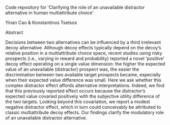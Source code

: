 Code repository for 'Clarifying the role of an unavailable distractor alternative in human multiattribute choice'

Yinan Cao & Konstantinos Tsetsos

Abstract

Decisions between two alternatives can be influenced by a third irrelevant decoy alternative. Although decoy effects typically depend on the decoy’s relative position in a multiattribute choice space, recent studies using risky prospects (i.e., varying in reward and probability) reported a novel ‘positive’ decoy effect operating on a single value dimension: the higher the expected value of an unavailable (distractor) prospect was, the easier the discrimination between two available target prospects became, especially when their expected value difference was small. Here we ask whether this complex distractor effect affords alternative interpretations. Indeed, we find that this previously reported effect occurs because the distractor’s expected value covaried positively with the subjective utility difference of the two targets. Looking beyond this covariation, we report a modest negative distractor effect, which in turn could conceivably be attributed to classic multiattribute decoy effects. Our findings clarify the modulatory role of an unavailable distractor alternative.
